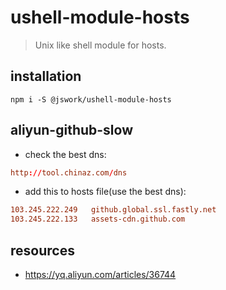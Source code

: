 # ushell-module-hosts
> Unix like shell module for hosts.

## installation
```shell
npm i -S @jswork/ushell-module-hosts
```

## aliyun-github-slow
+ check the best dns:
```conf
http://tool.chinaz.com/dns
```
+ add this to hosts file(use the best dns):
```conf
103.245.222.249   github.global.ssl.fastly.net
103.245.222.133   assets-cdn.github.com
```

## resources
- https://yq.aliyun.com/articles/36744